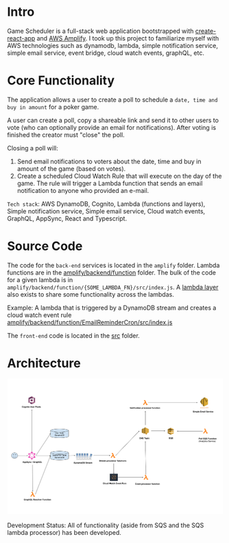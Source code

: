 # Intro

Game Scheduler is a full-stack web application bootstrapped with [create-react-app](https://reactjs.org/docs/create-a-new-react-app.html) and [AWS Amplify](https://aws.amazon.com/amplify). I took up this project to familiarize myself with AWS technologies such as dynamodb, lambda, simple notification service, simple email service, event bridge, cloud watch events, graphQL, etc.


# Core Functionality

The application allows a user to create a poll to schedule a `date, time and buy in amount` for a poker game. 

A user can create a poll, copy a shareable link and send it to other users to vote (who can optionally provide an email for notifications). After voting is finished the creator must "close" the poll.

Closing a poll will:
  1. Send email notifications to voters about the date, time and buy in amount of the game (based on votes).
  2. Create a scheduled Cloud Watch Rule that will execute on the day of the game. The rule will trigger a Lambda function that sends an email notification to anyone who provided an e-mail.


`Tech stack`: AWS DynamoDB, Cognito, Lambda (functions and layers), Simple notification service, Simple email service, Cloud watch events, GraphQL, AppSync, React and Typescript. 

# Source Code 

The code for the `back-end` services is located in the `amplify` folder. Lambda functions are in the [amplify/backend/function](https://github.com/lawynnj/game-scheduler/tree/master/amplify/backend/function) folder. The bulk of the code for a given lambda is in `amplify/backend/function/{SOME_LAMBDA_FN}/src/index.js`. A [lambda layer](https://github.com/lawynnj/game-scheduler/tree/master/amplify/backend/function/restApi) also exists to share some functionality across the lambdas.

Example: A lambda that is triggered by a DynamoDB stream and creates a cloud watch event rule [amplify/backend/function/EmailReminderCron/src/index.js](https://github.com/lawynnj/game-scheduler/blob/master/amplify/backend/function/EmailReminderCron/src/index.js)

The `front-end` code is located in the [src](https://github.com/lawynnj/game-scheduler/tree/master/src) folder.


# Architecture
![alt text](https://raw.githubusercontent.com/lawynnj/game-scheduler/master/architecture.png)

Development Status: All of functionality (aside from SQS and the SQS lambda processor) has been developed. 
